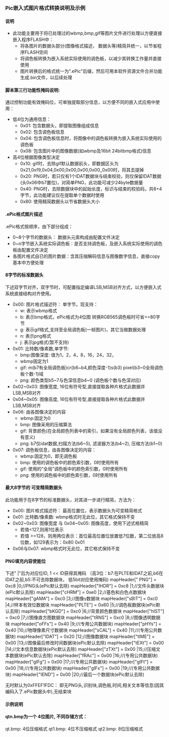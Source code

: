### Pic嵌入式图片格式转换说明及示例

#### 说明
  * 此功能主要用于将已处理过的wbmp,bmp,gif等图片文件进行处理以方便直接嵌入程序FLASH中：
    + 将各图片的数据头部分(图像格式描述， 数据头等)精简并统一，以节省程序FLASH空间
    + 将调色板转换为嵌入系统实际使用的调色板，以减少其转换工作量并直接使用
    + 图片转换后的格式统一为".ePic"后缀，然后可用本软件资源文件合并功能生成.bin文件，以后续处理

#### 脚本第三行功能性掩码说明:
  通过控制功能有效掩码位，可单独提取部分信息，以方便不同的嵌入式应用中使用：
  * 低4位为通用信息：
    +  0x01: 包含数据头，即提取图像组成信息
    +  0x02: 包含调色板信息
    +  0x04: 包含调色板信息时，将图像中的调色板转换为嵌入系统实际使用的调色板
    +  0x08: 包含图片中的图像数据(如wbmp及16bit 24bitbmp格式)信息
  * 高4位根据图像类型决定
    +  0x10: gif时，去除gif默认数据前头，即数据区头为0x21,0xf9,0x04,0x00,0x00,0x00,0x00,,0x00时，将其去提掉
    +  0x20: PNG时，若只仅有1个IDAT数据块与结束校验，则仅保留IDAT数据(头0x06中b7置位)，对简单PNG，此功能可减少24byte数据量
    +  0x40: PNG时，去除数据块中的起始长度，标识与结束的校验码，共8+4字节，此功能建议仅在提取单个数据时使用
    + 0x80: 使用精简数据头以节省数据头大小
#### .ePic格式图片描述
  .ePic格式按顺序，由下部分组成：
  * 0~8个字节的数据头： 数据头元索构成由配置文件决定
  * 0~n字节嵌入系统实际调色板：是否支持调色板，及嵌入系统实际使用的调色板由配置文件决定
  * 各图片格式自已的图片数据：含其压缩解码信息与图像数字信息，直接copy基本中方便处理

#### 8字节的标准数据头
  下述双字节对齐，双字节时，可配置指定编译LSB,MSB对齐方式，以方便嵌入式系统直接结构对齐使用。
  * 0x00: 图片格式描述符： 单字节，现支持：
    + w: 表示wbmp格式
    + b: 表示bmp格式，ePic格式为4位图 转换RGB565调色板时可省>=80字节
    + g: 表示gif格式,支持至全局调色板(一帧图片)，其它当做数据处理
    + n: 表示png格式
    + j: 表示jpg格式(暂不支持)
  * 0x01: 比特数/像素数,单字节:
    + bmp:图像深度: 值为1，2，4，8，16，24，32，
    + wbmp固定为1
    + gif: m(b7有全局调色板)cr(b6~b4,颜色深度-1)s(b3) pixel(b3~0全局调色板个数-1)域
    + png: 颜色类型b5~7与色深信息b4~0 (调色板个数与色深对应)
  * 0x02~0x03: 图像宽度, 16位有符号型,直接提取各种片格式此数据并LSB,MSB对齐
  * 0x04~0x05: 图像高度, 16位有符号型,直接提取各种片格式此数据并LSB,MSB对齐
  * 0x06: 由各图像决定的内容
    + wbmp:固定为0
    + bmp: 图像采用的压缩算法
    + gif: 背景颜色(在全局颜色列表中的索引，如果没有全局颜色列表，该值没有意义)
    + png: b7仅idat数据,扫描方法(b6~5), 滤波器方法(b4~2), 压缩方法(b1~0)
  * 0x07: 调色板信息，由各图像决定的内容：
    + wbmp:固定为0，即无调色板
    + bmp: 使用的调色板中的颜色索引数，0时使用所有
    + gif: 使用的“全局”调色板中的颜色索引数，0时使用所有
    + png: 使用的调色板中的颜色索引数，0时使用所有

#### 最大8字节的  可变精简数据头
  此功能用于在8字节的标准数据头，对其进一步进行精简，方法为：
  * 0x00: 图片格式描述符： 最高位置位，表示数据头为可变精简格式
  * 0x01: 比特数/像素数:  wbmp格式时无此位，其它格式保持不变
  * 0x02~0x03: 图像宽度 与 0x04~0x05: 图像高度，使用下述式格精简
    + 若值<127,则用1位表示
    + 若值 >=128，则用两位表示：首位最高位置位放置低7位数，第二位放高8位数，如129表示为：0x80 0x01
  * 0x06与0x07: wbmp格式时无此位，其它格式保持不变

#### PNG填充内容使能位
  下述" |"后为对应位ID, 1 << ID获得其掩码
  （高3位：b7:在PLTE和IDAT之前,b6在IDAT之前,b5:不可去除数据块， 低5bit对应使用掩码)
  mapHeader[" PNG"] = 0xc8 |0;//PNG头(ePic默认去除)
  mapHeader["IHDR"] = 0xc8 |1;//文件头数据块(ePic默认去除)
  mapHeader["cHRM"] = 0xe0 |2;//基色和白色点数据块	
  mapHeader["gAMA"] = 0xc0 |3;//图像γ数据块
  mapHeader["sBIT"] = 0xc0 |4;//样本有效位数据块
  mapHeader["PLTE"] = 0x60 |5;//调色板数据块(ePic默认去除)
  mapHeader["bKGD"] = 0xc0 |6;//背景颜色数据块
  mapHeader["hIST"] = 0xc0 |7;//图像直方图数据块
  mapHeader["tRNS"] = 0xc0 |8;//图像透明数据块
  mapHeader["oFFs"] = 0x40 |9;//(专用公共数据块)
  mapHeader["pHYs"] = 0x40 |10;//物理像素尺寸数据块
  mapHeader["sCAL"] = 0x40 |11;//(专用公共数据块)
  mapHeader["IDAT"] = 0x20 |12;//图像数据块
  mapHeader["tIME"] = 0x00 |13;//图像最后修改时间数据块(ePic默认去除)
  mapHeader["tEXt"] = 0x00 |14;//文本信息数据块(ePic默认去除)
  mapHeader["zTXt"] = 0x00 |15;//压缩文本数据块(ePic默认去除)
  mapHeader["fRAc"] = 0x00 |16;//(专用公共数据块)
  mapHeader["gIFg"] = 0x00 |17;//(专用公共数据块)
  mapHeader["gIFt"] = 0x00 |18;//(专用公共数据块)
  mapHeader["gIFx"] = 0x00 |19;//(专用公共数据块)
  mapHeader["IEND"] = 0x00 |20;//最后一个数据块(ePic默认去除)

  无时默认为0xFFEF1FDC： 即无PNG头,识别块,调色板,时间,相关文本等信息(因其编码入了.ePic数据头中),无结束块

#### 示例说明
#### qtn.bmp为一个 4位图片, 不同存储方式：
  qt.bmp: 4位压缩格式
  qt1.bmp: 4位不压缩格式
  qt2.bmp: 8位压缩格式

